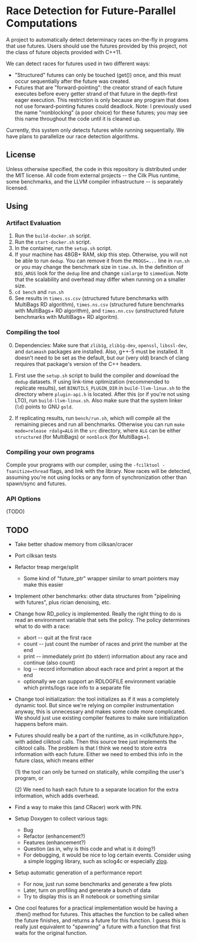 # Race Detection for Future-Parallel Computations

A project to automatically detect determinacy races on-the-fly in
programs that use futures. Users should use the futures provided by
this project, not the class of future objects provided with C++11.


We can detect races for futures used in two different ways:

* "Structured" futures can only be touched (get()) once, and this
      must occur sequentially after the future was created.
* Futures that are "forward-pointing": the creator strand of each
  future executes before every getter strand of that future in the
  depth-first eager execution. This restriction is only because any
  program that does not use forward-pointing futures could
  deadlock. Note: I previously used the name "nonblocking" (a poor
  choice) for these futures; you may see this name throughout the code
  until it is cleaned up.

Currently, this system only detects futures while running
sequentially. We have plans to parallelize our race detection
algorithms.

## License

Unless otherwise specified, the code in this repository is distributed
under the MIT license. All code from external projects -- the Cilk
Plus runtime, some benchmarks, and the LLVM compiler infrastructure --
is separately licensed.

## Using

### Artifact Evaluation

1. Run the `build-docker.sh` script.
2. Run the `start-docker.sh` script.
3. In the container, run the `setup.sh` script.
4. If your machine has 48GB+ RAM, skip this step. Otherwise, you will
   not be able to run `dedup`. You can remove it from the `PROGS=...`
   line in `run.sh` or you may change the benchmark size in
   `time.sh`. In the definition of `BIG_ARGS` look for the `dedup`
   line and change `simlarge` to `simmedium`. Note that the
   scalability and overhead may differ when running on a smaller size.
5. `cd bench` and `run.sh`
6. See results in `times.ss.csv` (structured future benchmarks with
   MultiBags RD algorithm), `times.ns.csv` (structured future
   benchmarks with MultiBags+ RD algorithm), and `times.nn.csv`
   (unstructured future benchmarks with MultiBags+ RD algoritm).

### Compiling the tool

0. Dependencies: Make sure that `zlib1g`, `zlib1g-dev`, `openssl`,
   `libssl-dev`, and `datamash` packages are installed. Also, g++-5
   must be installed. It doesn't need to be set as the default, but
   our (very old) branch of clang requires that package's version of
   the C++ headers.

1. First use the `setup.sh` script to build the compiler and download
   the `dedup` datasets. If using link-time optimization (recommended
   to replicate results), set `BINUTILS_PLUGIN_DIR` in
   `build-llvm-linux.sh` to the directory where `plugin-api.h` is
   located. After this (or if you're not using LTO), run
   `build-llvm-linux.sh`. Also make sure that the system linker (`ld`)
   points to GNU `gold`.

2. If replicating results, run `bench/run.sh`, which will compile all
   the remaining pieces and run all benchmarks. Otherwise you can run
   `make mode=release rdalg=ALG` in the `src` directory, where `ALG`
   can be either `structured` (for MultiBags) or `nonblock` (for
   MultiBags+).

### Compiling your own programs

Compile your programs with our compiler, using the `-fcilktool
-fsanitize=thread` flags, and link with the library. Now races will be
detected, assuming you're not using locks or any form of
synchronization other than spawn/sync and futures.

### API Options

(TODO)

## TODO

* Take better shadow memory from cilksan/cracer

* Port cilksan tests

* Refactor treap merge/split
  * Some kind of "future_ptr" wrapper similar to smart pointers may make this easier

* Implement other benchmarks: other data structures from "pipelining
  with futures", plus rician denoising, etc.

* Change how RD_policy is implemented. Really the right thing to do is read an environment variable that sets the policy. The policy determines what to do with a race: 
  * abort -- quit at the first race
  * count -- just count the number of races and print the number at
    the end
  * print -- immediately print (to stderr) information about any race
    and continue (also count)
  * log -- record information about each race and print a report at the end
  * optionally we can support an RDLOGFILE environment variable which
    prints/logs race info to a separate file

* Change tool initialization: the tool initializes as if it was a
  completely dynamic tool. But since we're relying on compiler
  instrumentation anyway, this is unnecessary and makes some code more
  complicated. We should just use existing compiler features to make
  sure initialization happens before main.

* Futures should really be a part of the runtime, as in
  <cilk/future.hpp>, with added cilktool calls. Then this source tree
  just implements the cilktool calls. The problem is that I think we
  need to store extra information with each future. Either we need to
  embed this info in the future class, which means either

  (1) the tool can only be turned on statically, while compiling the
  user's program, or

  (2) We need to hash each future to a separate location for the extra
  information, which adds overhead.

* Find a way to make this (and CRacer) work with PIN.

* Setup Doxygen to collect various tags:
  * Bug
  * Refactor (enhancement?)
  * Features (enhancement?)
  * Question (as in, why is this code and what is it doing?)
  * For debugging, it would be nice to log certain events. Consider
  using a simple logging library, such as sclog4c or
  especially [zlog](https://github.com/HardySimpson/zlog).

* Setup automatic generation of a performance report
  * For now, just run some benchmarks and generate a few plots
  * Later, turn on profiling and generate a bunch of data
  * Try to display this is an R notebook or something similar

* One cool features for a practical implementation would be having a
  .then() method for futures. This attaches the function to be called
  when the future finishes, and returns a future for this function. I
  guess this is really just equivalent to "spawning" a future with a
  function that first waits for the original function.

